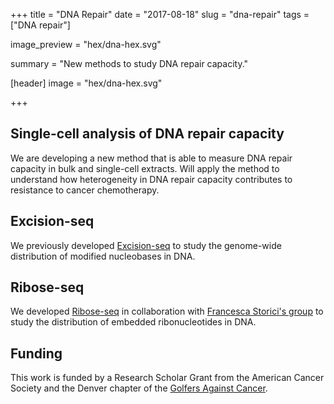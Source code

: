 +++
title = "DNA Repair"
date = "2017-08-18"
slug = "dna-repair"
tags = ["DNA repair"]

image_preview = "hex/dna-hex.svg"

summary = "New methods to study DNA repair capacity."

[header]
  image = "hex/dna-hex.svg"

+++

## Single-cell analysis of DNA repair capacity

We are developing a new method that is able to measure DNA repair capacity in bulk and single-cell extracts. Will apply the method to understand how heterogeneity in DNA repair capacity contributes to resistance to cancer chemotherapy.

## Excision-seq

We previously developed [Excision-seq](/publication/2014/bryan) to study the genome-wide distribution of modified nucleobases in DNA. 

## Ribose-seq 

We developed [Ribose-seq](#/publication/2015/koh) in collaboration with [Francesca Storici's group]() to study the distribution of embedded ribonucleotides in DNA.


## Funding

This work is funded by a Research Scholar Grant from the American Cancer Society and the Denver chapter of the [Golfers Against Cancer](/post/golfers-against-cancer).
